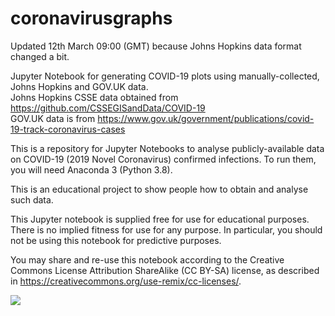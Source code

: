 # coronavirusgraphs
Updated 12th March 09:00 (GMT) because Johns Hopkins data format changed a bit.

Jupyter Notebook for generating COVID-19 plots using manually-collected, Johns Hopkins and GOV.UK data.  
Johns Hopkins CSSE data obtained from https://github.com/CSSEGISandData/COVID-19  
GOV.UK data is from https://www.gov.uk/government/publications/covid-19-track-coronavirus-cases   

This is a repository for Jupyter Notebooks to analyse publicly-available data on COVID-19 (2019 Novel Coronavirus) confirmed infections. To run them, you will need Anaconda 3 (Python 3.8).

This is an educational project to show people how to obtain and analyse such data.

This Jupyter notebook is supplied free for use for educational purposes. There is no implied fitness for use for any purpose. In particular, you should not be using this notebook for predictive purposes.

You may share and re-use this notebook according to the Creative Commons License Attribution ShareAlike (CC BY-SA) license, as described in https://creativecommons.org/use-remix/cc-licenses/.
  
<img src="https://licensebuttons.net/l/by-sa/4.0/88x31.png" align="left">
